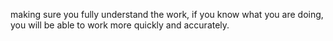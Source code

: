 making sure you fully understand the work, if you know what you are doing, you will be able to work more quickly and accurately.